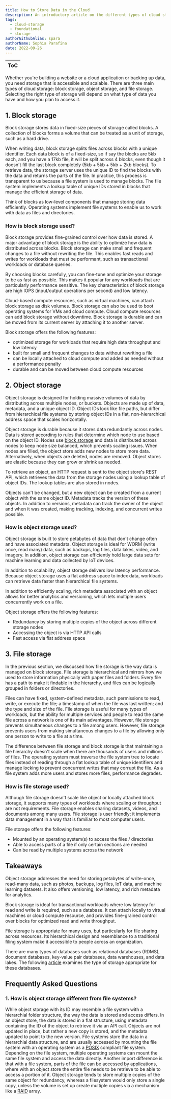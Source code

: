 ```yaml
---
title: How to Store Data in the Cloud
description: An introductory article on the different types of cloud storage and their application
tags:
  - cloud-storage
  - foundational
  - storage
authorGithubAlias: spara
authorName: Sophia Parafina
date: 2022-09-26
---
```


|ToC|
|---|

Whether you're building a website or a cloud application or backing up data, you need storage that is accessible and scalable. There are three main types of cloud storage: block storage, object storage, and file storage. Selecting the right type of storage will depend on what type of data you have and how you plan to access it.  

## 1. Block storage

Block storage stores data in fixed-size pieces of storage called blocks. A collection of blocks forms a volume that can be treated as a unit of storage, such as a hard drive.

When writing data, block storage splits files across blocks with a unique identifier. Each data block is of a fixed-size, so if say the blocks are 5kb each, and you have a 17kb file, it will be split across 4 blocks, even though it doesn't fill the last block completely (5kb + 5kb + 5kb + 2kb blocks). To retrieve data, the storage server uses the unique ID to find the blocks with the data and returns the parts of the file. In practice, this process is transparent to us because a file system is used to manage blocks. The file system implements a lookup table of unique IDs stored in blocks that manage the efficient storage of data.

Think of blocks as low-level components that manage storing data efficiently. Operating systems implement file systems to enable us to work with data as files and directories.

### How is block storage used?

Block storage provides fine-grained control over how data is stored. A major advantage of block storage is the ability to optimize how data is distributed across blocks. Block storage can make small and frequent changes to a file without rewriting the file. This enables fast reads and writes for workloads that must be performant, such as transactional workloads or database queries.

By choosing blocks carefully, you can fine-tune and optimize your storage to be as fast as possible. This makes it popular for any workloads that are particularly performance sensitive. The key characteristics of block storage are high IOPS (input/output operations per second) and low latency.

Cloud-based compute resources, such as virtual machines, can attach block storage as disk volumes. Block storage can also be used to boot operating systems for VMs and cloud compute. Cloud compute resources can add block storage without downtime. Block storage is durable and can be moved from its current server by attaching it to another server.

Block storage offers the following features:

- optimized storage for workloads that require high data throughput and low latency
- built for small and frequent changes to data without rewriting a file
- can be locally attached to cloud compute and added as needed without a performance penalty
- durable and can be moved between cloud compute resources

## 2. Object storage

Object storage is designed for holding massive volumes of data by distributing across multiple nodes, or buckets. Objects are made up of data, metadata, and a unique object ID. Object IDs look like file paths, but differ from hierarchical file systems by storing object IDs in a flat, non-hierarchical address space that scales horizontally.

Object storage is durable because it stores data redundantly across nodes. Data is stored according to rules that determine which node to use based on the object ID. Nodes use [block storage](#1-block-storage) and data is distributed across nodes to keep node size balanced, which prevents scaling issues. When nodes are filled, the object store adds new nodes to store more data. Alternatively, when objects are deleted, nodes are removed. Object stores are elastic because they can grow or shrink as needed.

To retrieve an object, an HTTP request is sent to the object store's REST API, which retrieves the data from the storage nodes using a lookup table of object IDs. The lookup tables are also stored in nodes.

Objects can't be changed, but a new object can be created from a current object with the same object ID. Metadata tracks the version of these objects. In addition to versions, metadata can track the owner of the object and when it was created, making tracking, indexing, and concurrent writes possible.

### How is object storage used?

Object storage is built to store petabytes of data that don't change often and have associated metadata. Object storage is ideal for WORM (write once, read many) data, such as backups, log files, data lakes, video, and imagery. In addition, object storage can efficiently hold large data sets for machine learning and data collected by IoT devices.

In addition to scalability, object storage delivers low latency performance. Because object storage uses a flat address space to index data, workloads can retrieve data faster than hierarchical file systems.

In addition to efficiently scaling, rich metadata associated with an object allows for better analytics and versioning, which lets multiple users concurrently work on a file.

Object storage offers the following features:

- Redundancy by storing multiple copies of the object across different storage nodes
- Accessing the object is via HTTP API calls
- Fast access via flat address space

## 3. File storage

In the previous section, we discussed how file storage is the way data is managed on block storage. File storage is hierarchical and mirrors how we used to store information physically with paper files and folders. Every file has a path to make it findable in the hierarchy, and files can be logically grouped in folders or directories.

Files can have fixed, system-defined metadata, such permissions to read, write, or execute the file; a timestamp of when the file was last written; and the type and size of the file. File storage is useful for many types of workloads, but the ability for multiple services and people to read the same file across a network is one of its main advantages. However, file storage prevents simultaneous changes to a file among users. However, file storage prevents users from making simultaneous changes to a file by allowing only one person to write to a file at a time.

The difference between file storage and block storage is that maintaining a file hierarchy doesn't scale when there are thousands of users and millions of files. The operating system must traverse the file system tree to locate files instead of reading through a flat lookup table of unique identifiers and manage locking to prevent concurrent writes that may corrupt the file. As a file system adds more users and stores more files, performance degrades.

### How is file storage used?

Although file storage doesn't scale like object or locally attached block storage, it supports many types of workloads where scaling or throughput are not requirements. File storage enables sharing datasets, videos, and documents among many users. File storage is user friendly; it implements data management in a way that is familiar to most computer users.

File storage offers the following features:

- Mounted by an operating system(s) to access the files / directories
- Able to access parts of a file if only certain sections are needed
- Can be read by multiple systems across the network

## Takeaways

Object storage addresses the need for storing petabytes of write-once, read-many data, such as photos, backups, log files, IoT data, and machine learning datasets. It also offers versioning, low latency, and rich metadata for analytics.

Block storage is ideal for transactional workloads where low latency for read and write is required, such as a database. It can attach locally to virtual machines or cloud compute resource, and provides fine-grained control over blocks for optimized read and write throughput.

File storage is appropriate for many uses, but particularly for file sharing across resources. Its hierarchical design and resemblance to a traditional filing system make it accessible to people across an organization.

There are many types of databases such as relational databases (RDMS), document databases, key-value pair databases, data warehouses, and data lakes. The following [article](/posts/which-data-storage-option-do-i-choose) examines the type of storage appropriate for these databases.

## Frequently Asked Questions

### 1. How is object storage different from file systems?

While object storage with its ID may resemble a file system with a hierarchial folder structure, the way the data is stored and access differs. In an object store, the data is stored in a flat structure, using metadata containing the ID of the object to retrieve it via an API call. Objects are not updated in place, but rather a new copy is stored, and the metadata updated to point to the new version. File systems store the data in a hierarchial data structure, and are usually accessed by mounting the file system with an operating system as a [POSIX](https://en.wikipedia.org/wiki/POSIX) compliant file system. Depending on the file system, multiple operating systems can mount the same file system and access the data directly. Another import difference is that with a file system, parts of the file can be accessed by applications, where with an object store the entire file needs to be retrieve to be able to access a portion of it. Object storage tends to store multiple copies of the same object for redundancy, whereas a filesystem would only store a single copy, unless the volume is set up create multiple copies via a mechanism like a [RAID](https://en.wikipedia.org/wiki/RAID) array.

